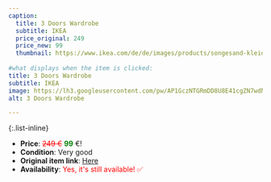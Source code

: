 ```yaml
---
caption:
  title: 3 Doors Wardrobe
  subtitle: IKEA
  price_original: 249
  price_new: 99
  thumbnail: https://www.ikea.com/de/de/images/products/songesand-kleiderschrank-weiss__0555120_pe660185_s5.jpg
  
#what displays when the item is clicked:
title: 3 Doors Wardrobe
subtitle: IKEA
image: https://lh3.googleusercontent.com/pw/AP1GczNTGRmDD8U8E41cgZN7wdNRv9wP9q9gUfF7SMzkS5bbG8nu9SiNd-80vIwgvEBPn5X8D4Xm7A8wVPRBCk04vnuiouQ4qUn1TW0EfBUDEkRMpJuGO5UsulSZfgPuC8sRD5XwlaLpqV-tdjA9EkJzt-BuCQ=w1716-h1150-s-no-gm?authuser=0
alt: 3 Doors Wardrobe

---
```

{:.list-inline} 
- **Price**: <span style="color:red"><del>249 €</del></span> <span style="color:green">**99**</span> €!
- **Condition**: Very good
- **Original item link**: [Here](https://www.ikea.com/de/de/p/songesand-kleiderschrank-weiss-90347351/)
- **Availability**: <span style='color:red'>Yes, it's still available! ✅</span>
